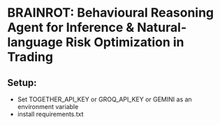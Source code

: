 # BRAINROT: Behavioural Reasoning Agent for Inference & Natural-language Risk Optimization in Trading

## Setup:
- Set TOGETHER_API_KEY or GROQ_API_KEY or GEMINI as an environment variable
- install requirements.txt
